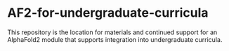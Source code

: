 # AF2-for-undergraduate-curricula
This repository is the location for materials and continued support for an AlphaFold2 module that supports integration into undergraduate curricula.
